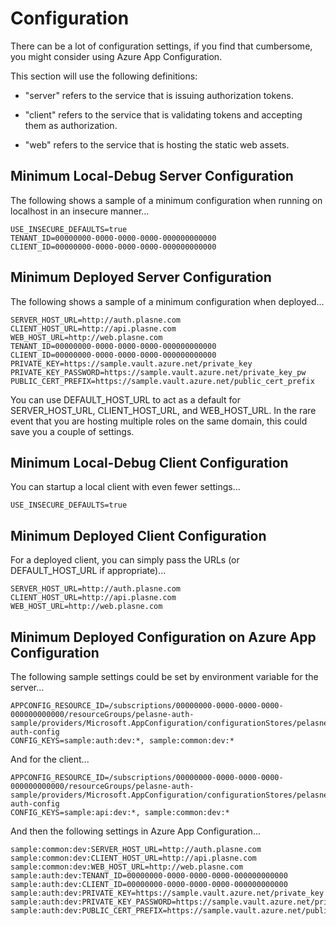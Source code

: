 # Configuration

There can be a lot of configuration settings, if you find that cumbersome, you might consider using Azure App Configuration.

This section will use the following definitions:

-   "server" refers to the service that is issuing authorization tokens.

-   "client" refers to the service that is validating tokens and accepting them as authorization.

-   "web" refers to the service that is hosting the static web assets.

## Minimum Local-Debug Server Configuration

The following shows a sample of a minimum configuration when running on localhost in an insecure manner...

```
USE_INSECURE_DEFAULTS=true
TENANT_ID=00000000-0000-0000-0000-000000000000
CLIENT_ID=00000000-0000-0000-0000-000000000000
```

## Minimum Deployed Server Configuration

The following shows a sample of a minimum configuration when deployed...

```
SERVER_HOST_URL=http://auth.plasne.com
CLIENT_HOST_URL=http://api.plasne.com
WEB_HOST_URL=http://web.plasne.com
TENANT_ID=00000000-0000-0000-0000-000000000000
CLIENT_ID=00000000-0000-0000-0000-000000000000
PRIVATE_KEY=https://sample.vault.azure.net/private_key
PRIVATE_KEY_PASSWORD=https://sample.vault.azure.net/private_key_pw
PUBLIC_CERT_PREFIX=https://sample.vault.azure.net/public_cert_prefix
```

You can use DEFAULT_HOST_URL to act as a default for SERVER_HOST_URL, CLIENT_HOST_URL, and WEB_HOST_URL. In the rare event that you are hosting multiple roles on the same domain, this could save you a couple of settings.

## Minimum Local-Debug Client Configuration

You can startup a local client with even fewer settings...

```
USE_INSECURE_DEFAULTS=true
```

## Minimum Deployed Client Configuration

For a deployed client, you can simply pass the URLs (or DEFAULT_HOST_URL if appropriate)...

```
SERVER_HOST_URL=http://auth.plasne.com
CLIENT_HOST_URL=http://api.plasne.com
WEB_HOST_URL=http://web.plasne.com
```

## Minimum Deployed Configuration on Azure App Configuration

The following sample settings could be set by environment variable for the server...

```
APPCONFIG_RESOURCE_ID=/subscriptions/00000000-0000-0000-0000-000000000000/resourceGroups/pelasne-auth-sample/providers/Microsoft.AppConfiguration/configurationStores/pelasne-auth-config
CONFIG_KEYS=sample:auth:dev:*, sample:common:dev:*
```

And for the client...

```
APPCONFIG_RESOURCE_ID=/subscriptions/00000000-0000-0000-0000-000000000000/resourceGroups/pelasne-auth-sample/providers/Microsoft.AppConfiguration/configurationStores/pelasne-auth-config
CONFIG_KEYS=sample:api:dev:*, sample:common:dev:*
```

And then the following settings in Azure App Configuration...

```
sample:common:dev:SERVER_HOST_URL=http://auth.plasne.com
sample:common:dev:CLIENT_HOST_URL=http://api.plasne.com
sample:common:dev:WEB_HOST_URL=http://web.plasne.com
sample:auth:dev:TENANT_ID=00000000-0000-0000-0000-000000000000
sample:auth:dev:CLIENT_ID=00000000-0000-0000-0000-000000000000
sample:auth:dev:PRIVATE_KEY=https://sample.vault.azure.net/private_key
sample:auth:dev:PRIVATE_KEY_PASSWORD=https://sample.vault.azure.net/private_key_pw
sample:auth:dev:PUBLIC_CERT_PREFIX=https://sample.vault.azure.net/public_cert_prefix
```

